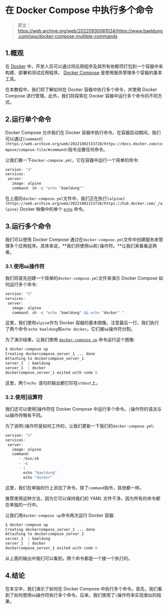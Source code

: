 # 在 Docker Compose 中执行多个命令

> 原文：<https://web.archive.org/web/20220930061024/https://www.baeldung.com/ops/docker-compose-multiple-commands>

## 1.概观

在 [Docker](/web/20221002153728/https://www.baeldung.com/ops/docker-guide) 中，开发人员可以通过将应用程序及其所有依赖项打包到一个容器中来构建、部署和测试应用程序。 [Docker Compose](/web/20221002153728/https://www.baeldung.com/ops/docker-compose) 是使用服务管理多个容器的基本工具。

在本教程中，我们将了解如何在 Docker 容器中执行多个命令，并使用 Docker Compose 进行管理。此外，我们将探索在 Docker 容器中运行多个命令的不同方式。

## 2.运行单个命令

Docker Compose 允许我们在 Docker 容器中执行命令。在容器启动期间，我们可以通过`[command](https://web.archive.org/web/20221002153728/https://docs.docker.com/compose/compose-file/#command)`指令设置任何命令。

让我们看一下`docker-compose.yml`，它在容器中运行一个简单的命令:

```java
version: "3"
services:
 server:
   image: alpine
   command: sh -c "echo "baeldung""
```

在上面的`docker-compose.yml`文件中，我们正在执行`[alpine](https://web.archive.org/web/20221002153728/https://hub.docker.com/_/alpine)` Docker 映像中的单个 [`echo`](/web/20221002153728/https://www.baeldung.com/linux/echo-command) 命令。

## 3.运行多个命令

我们可以使用 Docker Compose 通过在`docker-compose.yml`文件中创建服务来管理多个应用程序。具体来说，**我们将使用`&&`和`|`操作符。**让我们来看看这两者。

### 3.1.使用`&&`操作符

我们将首先创建一个简单的`docker-compose.yml`文件来演示 Docker Compose 如何运行多个命令:

```java
version: "3"
services:
 server:
   image: alpine
   command: sh -c "echo "baeldung" && echo "docker" "
```

这里，我们使用`alpine`作为 Docker 容器的基本图像。注意最后一行，我们执行了两个命令:`echo baeldung`和`echo docker`。它们被`&&`操作符分割。

为了演示结果，让我们使用 [`docker-compose up`](https://web.archive.org/web/20221002153728/https://docs.docker.com/engine/reference/commandline/compose_up/) 命令运行这个图像:

```java
$ docker-compose up
Creating dockercompose_server_1 ... done
Attaching to dockercompose_server_1
server_1  | baeldung
server_1  | docker
dockercompose_server_1 exited with code 0
```

这里，两个`echo `语句的输出都打印在`stdout`上。

### 3.2.使用|运算符

我们还可以使用|操作符在 Docker Compose 中运行多个命令。`|`操作符的语法与`&&`操作符略有不同。

为了说明`|`操作符是如何工作的，让我们更新一下我们的`docker-compose.yml`:

```java
version: "3"
services:
 server:
   image: alpine
   command:
      - /bin/sh
      - -c
      - |
        echo "baeldung"
        echo "docker"
```

这里，我们在单独的行上添加了命令。除了`command`指令，其他都一样。

推荐使用这种方法，因为它可以保持我们的 YAML 文件干净，因为所有的命令都在单独的一行中。

让我们用`docker-compose up`命令再次运行 Docker 容器:

```java
$ docker-compose up
Creating dockercompose_server_1 ... done
Attaching to dockercompose_server_1
server_1  | baeldung
server_1  | docker
dockercompose_server_1 exited with code 0
```

从上面的输出中我们可以看到，两个命令都是一个接一个执行的。

## 4.结论

在本文中，我们演示了如何在 Docker Compose 中执行多个命令。首先，我们看到了如何使用`&&`操作符执行多个命令。后来，我们使用了`|`操作符来实现类似的结果。